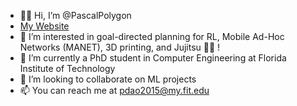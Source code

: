 - 👋🏿 Hi, I’m @PascalPolygon
- [My Website](https://www.pascaldao.org/)
- 👀 I’m interested in goal-directed planning for RL, Mobile Ad-Hoc Networks (MANET), 3D printing, and Jujitsu 🤙🏿 !
- 🌱 I’m currently a PhD student in Computer Engineering at Florida Institute of Technology
- 💞️ I’m looking to collaborate on ML projects
- 📫 You can reach me at pdao2015@my.fit.edu


<!-- <p align="center">
  <img src ="https://github-readme-stats.vercel.app/api?username=PascalPolygon&show_icons=true&count_private=true&theme=darcula&hide_border=true&hide=issues,contribs&bg_color=00000000">
  <img src ="https://github-readme-stats.vercel.app/api/top-langs/?username=PascalPolygon&layout=compact&hide_border=true&theme=darcula&bg_color=00000000&langs_count=6">
  <img src ="https://github-readme-streak-stats.herokuapp.com?user=PascalPolygon&theme=darcula&hide_border=true&background=FFFFFF00">
</p>
-->


<!---
PascalPolygon/PascalPolygon is a ✨ special ✨ repository because its `README.md` (this file) appears on your GitHub profile.
You can click the Preview link to take a look at your changes.
--->
